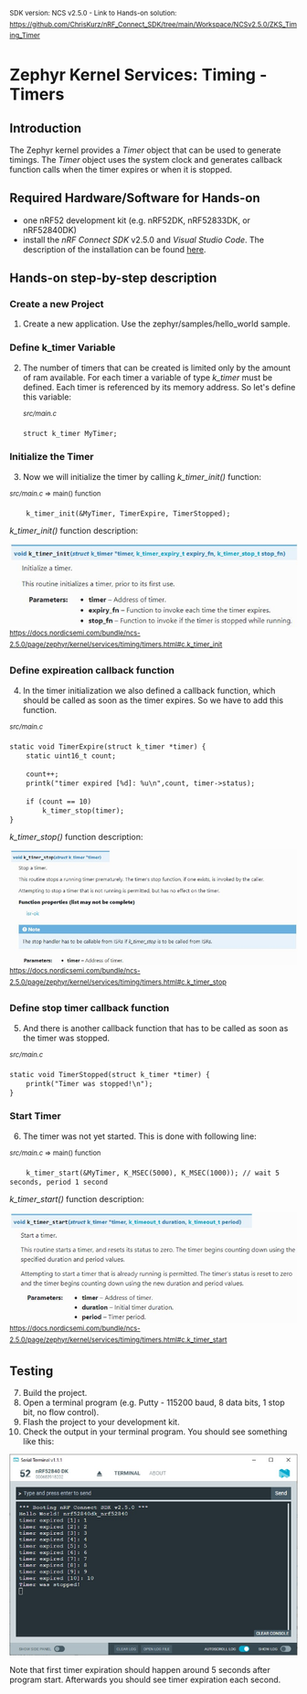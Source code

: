 <sup>SDK version: NCS v2.5.0  -  Link to Hands-on solution: https://github.com/ChrisKurz/nRF_Connect_SDK/tree/main/Workspace/NCSv2.5.0/ZKS_Timing_Timer</sup>

# Zephyr Kernel Services: Timing - Timers

## Introduction

The Zephyr kernel provides a _Timer_ object that can be used to generate timings. The _Timer_ object uses the system clock and generates callback function calls when the timer expires or when it is stopped. 


## Required Hardware/Software for Hands-on
- one nRF52 development kit (e.g. nRF52DK, nRF52833DK, or nRF52840DK)
- install the _nRF Connect SDK_ v2.5.0 and _Visual Studio Code_. The description of the installation can be found [here](https://developer.nordicsemi.com/nRF_Connect_SDK/doc/2.5.0/nrf/getting_started/assistant.html#).

## Hands-on step-by-step description 

### Create a new Project

1) Create a new application. Use the zephyr/samples/hello_world sample. 

### Define k_timer Variable

2) The number of timers that can be created is limited only by the amount of ram available. For each timer a variable of type _k_timer_ must be defined. Each timer is referenced by its memory address. So let's define this variable:

 	<sup>_src/main.c_</sup>   
   
       struct k_timer MyTimer;

### Initialize the Timer

3) Now we will initialize the timer by calling _k_timer_init()_ function: 
  
  <sup>_src/main.c_ => main() function</sup>   
  
        k_timer_init(&MyTimer, TimerExpire, TimerStopped);

   _k_timer_init()_ function description:
   
   ![image](images/ZKS_Timing_02_KTimerInit.jpg)
   <sup>https://docs.nordicsemi.com/bundle/ncs-2.5.0/page/zephyr/kernel/services/timing/timers.html#c.k_timer_init</sup>


### Define expireation callback function

4) In the timer initialization we also defined a callback function, which should be called as soon as the timer expires. So we have to add this function.

  <sup>_src/main.c_</sup>   
  
    static void TimerExpire(struct k_timer *timer) {
        static uint16_t count;
    
        count++;
        printk("timer expired [%d]: %u\n",count, timer->status);
           
        if (count == 10)
            k_timer_stop(timer);
    }

   _k_timer_stop()_ function description:
   
   ![image](images/ZKS_Timing_02_KTimerStop.jpg)
   <sup>https://docs.nordicsemi.com/bundle/ncs-2.5.0/page/zephyr/kernel/services/timing/timers.html#c.k_timer_stop</sup>


### Define stop timer callback function

5) And there is another callback function that has to be called as soon as the timer was stopped. 

  <sup>_src/main.c_</sup>   

    static void TimerStopped(struct k_timer *timer) {
        printk("Timer was stopped!\n");       
    }

### Start Timer

6) The timer was not yet started. This is done with following line:

  <sup>_src/main.c_ => main() function</sup>   

        k_timer_start(&MyTimer, K_MSEC(5000), K_MSEC(1000)); // wait 5 seconds, period 1 second
       
   _k_timer_start()_ function description:
   
   ![image](images/ZKS_Timing_02_KTimerStart.jpg)
   <sup>https://docs.nordicsemi.com/bundle/ncs-2.5.0/page/zephyr/kernel/services/timing/timers.html#c.k_timer_start</sup>
       
       
## Testing

7) Build the project.
8) Open a terminal program (e.g. Putty - 115200 baud, 8 data bits, 1 stop bit, no flow control).
9) Flash the project to your development kit. 
10) Check the output in your terminal program. You should see something like this:

   ![image](images/ZKS_Timing_02_Testing_NCSv2.5.0.jpg)
   
   Note that first timer expiration should happen around 5 seconds after program start. Afterwards you should see timer expiration each second.
   

